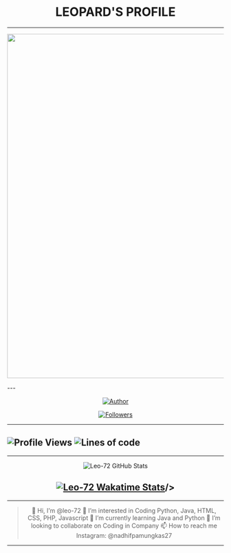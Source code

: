 <h1 align="center">LEOPARD'S PROFILE</h1>

---
<p align="center">
  <img src="https://github.com/leo-72/leo-72/blob/main/media/Nero2.jpg" width=800 height=800/>
</p>
---
<p align="center">
<a href="https://github.com/leo-72"><img title="Author" src="https://img.shields.io/badge/Github-Leopard-red.svg?style=for-the-badge&logo=github"></a>
</p>

<p align="center">
<a href="https://github.com/leo-72/followers"><img title="Followers" src="https://img.shields.io/github/followers/leo-72?color=blue&style=flat-square"></a>
</p>

---
![Profile Views](http://img.shields.io/badge/Profile%20Views-269-blue)
![Lines of code](https://img.shields.io/badge/I%27ve%20Written-497607%20lines%20of%20code-blue)
---

---
<center
[![Top Languages](https://github-readme-stats.vercel.app/api/top-langs/?username=leo-72&layout=compact)](https://github.com/anuraghazra/github-readme-stats)

![Leo-72 GitHub Stats](https://github-readme-stats.vercel.app/api?username=leo-72&show_icons=true&theme=dracula)

[![Leo-72 Wakatime Stats](https://github-readme-stats.vercel.app/api/wakatime?username=willianrod)](https://github.com/anuraghazra/github-readme-stats)/>
---

---
> 👋 Hi, I’m @leo-72
> 👀 I’m interested in Coding Python, Java, HTML, CSS, PHP, Javascript
> 🌱 I’m currently learning Java and Python
> 💞️ I’m looking to collaborate on Coding in Company
> 📫 How to reach me Instagram: @nadhifpamungkas27
---
